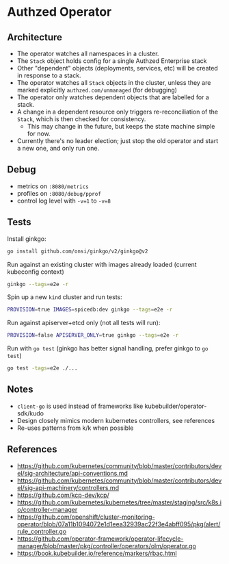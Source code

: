 # Authzed Operator

## Architecture

- The operator watches all namespaces in a cluster.
- The `Stack` object holds config for a single Authzed Enterprise stack
- Other "dependent" objects (deployments, services, etc) will be created in response to a stack.
- The operator watches all `Stack` objects in the cluster, unless they are marked explicitly `authzed.com/unmanaged` (for debugging)
- The operator only watches dependent objects that are labelled for a stack.
- A change in a dependent resource only triggers re-reconciliation of the `Stack`, which is then checked for consistency.
  - This may change in the future, but keeps the state machine simple for now.
- Currently there's no leader election; just stop the old operator and start a new one, and only run one.

## Debug

- metrics on `:8080/metrics`
- profiles on `:8080/debug/pprof`
- control log level with `-v=1` to `-v=8`

## Tests

Install ginkgo:
```sh
go install github.com/onsi/ginkgo/v2/ginkgo@v2
```

Run against an existing cluster with images already loaded (current kubeconfig context)
```sh
ginkgo --tags=e2e -r
```

Spin up a new `kind` cluster and run tests:
```sh
PROVISION=true IMAGES=spicedb:dev ginkgo --tags=e2e -r
```

Run against apiserver+etcd only (not all tests will run):
```sh
PROVISION=false APISERVER_ONLY=true ginkgo --tags=e2e -r
```

Run with `go test` (ginkgo has better signal handling, prefer ginkgo to `go test`)
```sh
go test -tags=e2e ./...
```

## Notes

- `client-go` is used instead of frameworks like kubebuilder/operator-sdk/kudo
- Design closely mimics modern kubernetes controllers, see references
- Re-uses patterns from k/k when possible

## References

- https://github.com/kubernetes/community/blob/master/contributors/devel/sig-architecture/api-conventions.md
- https://github.com/kubernetes/community/blob/master/contributors/devel/sig-api-machinery/controllers.md
- https://github.com/kcp-dev/kcp/
- https://github.com/kubernetes/kubernetes/tree/master/staging/src/k8s.io/controller-manager
- https://github.com/openshift/cluster-monitoring-operator/blob/07a11b1094072e1d1eea32939ac22f3e4abff095/pkg/alert/rule_controller.go
- https://github.com/operator-framework/operator-lifecycle-manager/blob/master/pkg/controller/operators/olm/operator.go
- https://book.kubebuilder.io/reference/markers/rbac.html